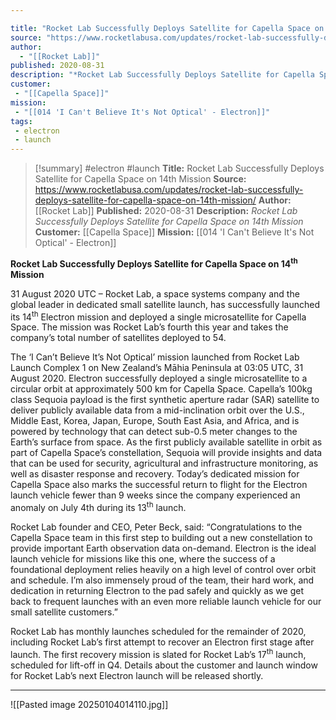 ```yaml
---

title: "Rocket Lab Successfully Deploys Satellite for Capella Space on 14th Mission "
source: "https://www.rocketlabusa.com/updates/rocket-lab-successfully-deploys-satellite-for-capella-space-on-14th-mission/"
author:
  - "[[Rocket Lab]]"
published: 2020-08-31
description: "*Rocket Lab Successfully Deploys Satellite for Capella Space on 14th Mission*"
customer:
 - "[[Capella Space]]"
mission:
 - "[[014 'I Can't Believe It's Not Optical' - Electron]]"
tags:
 - electron
 - launch
---
```

>[!summary]
#electron #launch
**Title:** Rocket Lab Successfully Deploys Satellite for Capella Space on 14th Mission 
**Source:** https://www.rocketlabusa.com/updates/rocket-lab-successfully-deploys-satellite-for-capella-space-on-14th-mission/
**Author:** [[Rocket Lab]]
**Published:** 2020-08-31
**Description:** *Rocket Lab Successfully Deploys Satellite for Capella Space on 14th Mission*
**Customer:** [[Capella Space]]
**Mission:** [[014 'I Can't Believe It's Not Optical' - Electron]]

**Rocket Lab Successfully Deploys Satellite for Capella Space on 14<sup>th</sup> Mission** 

31 August 2020 UTC – Rocket Lab, a space systems company and the global leader in dedicated small satellite launch, has successfully launched its 14<sup>th</sup> Electron mission and deployed a single microsatellite for Capella Space. The mission was Rocket Lab’s fourth this year and takes the company’s total number of satellites deployed to 54.

The ‘I Can’t Believe It’s Not Optical’ mission launched from Rocket Lab Launch Complex 1 on New Zealand’s Māhia Peninsula at 03:05 UTC, 31 August 2020. Electron successfully deployed a single microsatellite to a circular orbit at approximately 500 km for Capella Space. Capella’s 100kg class Sequoia payload is the first synthetic aperture radar (SAR) satellite to deliver publicly available data from a mid-inclination orbit over the U.S., Middle East, Korea, Japan, Europe, South East Asia, and Africa, and is powered by technology that can detect sub-0.5 meter changes to the Earth’s surface from space. As the first publicly available satellite in orbit as part of Capella Space’s constellation, Sequoia will provide insights and data that can be used for security, agricultural and infrastructure monitoring, as well as disaster response and recovery. Today’s dedicated mission for Capella Space also marks the successful return to flight for the Electron launch vehicle fewer than 9 weeks since the company experienced an anomaly on July 4th during its 13<sup>th</sup> launch.

Rocket Lab founder and CEO, Peter Beck, said: “Congratulations to the Capella Space team in this first step to building out a new constellation to provide important Earth observation data on-demand. Electron is the ideal launch vehicle for missions like this one, where the success of a foundational deployment relies heavily on a high level of control over orbit and schedule. I’m also immensely proud of the team, their hard work, and dedication in returning Electron to the pad safely and quickly as we get back to frequent launches with an even more reliable launch vehicle for our small satellite customers.”

Rocket Lab has monthly launches scheduled for the remainder of 2020, including Rocket Lab’s first attempt to recover an Electron first stage after launch. The first recovery mission is slated for Rocket Lab’s 17<sup>th</sup> launch, scheduled for lift-off in Q4. Details about the customer and launch window for Rocket Lab’s next Electron launch will be released shortly.

---

![[Pasted image 20250104014110.jpg]]